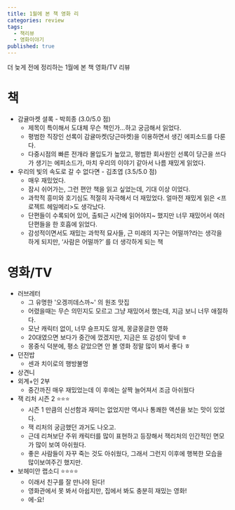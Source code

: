 ```yaml
---
title: 1월에 본 책 영화 리
categories: review
tags:
  - 책리뷰
  - 영화이야기
published: true
---
```

더 늦게 전에 정리하는 1월에 본 책 영화/TV 리뷰

# 책
- 감귤마켓 셜록 - 박희종 (3.0/5.0 점)
	- 제목이 특이해서 도대체 무슨 책인가...하고 궁금해서 읽었다.
	- 평범한 직장인 선록이 감귤마켓(당근마켓)을 이용하면서 생긴 에피소드를 다룬다.
	- 다중시점의 빠른 전개라 몰입도가 높았고, 평범한 회사원인 선록이 당근을 쓰다가 생기는 에피소드가, 마치 우리의 이야기 같아서 나름 재밌게 읽었다.
- 우리의 빛의 속도로 갈 수 없다면 - 김초엽 (3.5/5.0 점)
	- 매우 재밌었다.
	- 잠시 쉬어가는, 그런 편안 책을 읽고 싶었는데, 기대 이상 이었다.
	- 과학적 흥미와 호기심도 적절히 자극해서 더 재밌었다. 얼마전 재밌게 읽은 <프로젝트 헤일메리>도 생각났다.
	- 단편들이 수록되어 있어, 출퇴근 시간에 읽어야지~ 했지만 너무 재밌어서 여러 단편들을 한 호흡에 읽었다.
	- 감성적이면서도 재밌는 과학적 묘사들, 근 미래의 지구는 어떨까?라는 생각을 하게 되지만, ‘사람은 어떨까?’ 를 더 생각하게 되는 책

# 영화/TV
- 러브레터
	- 그 유명한 '오겡끼데스까~' 의 원조 맛집
	- 어렸을때는 무슨 의민지도 모르고 그냥 재밌어서 했는데, 지금 보니 너무 애절하다.
	- 모난 캐릭터 없이, 너무 슬프지도 않게, 몽글몽글한 영화
	- 20대였으면 보다가 중간에 껐겠지만, 지금은 또 감성이 맞네 ㅎ
	- 몽중식 덕분에, 평소 같았으면 안 볼 영화 정말 많이 봐서 좋다 ㅎ
- 던전밥
	- 센과 치이로의 행방불명
- 상견니
- 외계+인 2부
	- 중간까진 매우 재밌었는데 이 후에는 살짝 늘어져서 조금 아쉬웠다
- 잭 리처 시즌 2 ⭐⭐⭐
	- 시즌 1 만큼의 신선함과 재미는 없었지만 역시나 통쾌한 액션을 보는 맛이 있었다.
	- 잭 리처의 궁금했던 과거도 나오고.
	- 근데 리쳐보단 주위 캐릭터를 많이 표현하고 등장해서 잭리처의 인간적인 면모가 많이 보여 아쉬웠다.
	- 좋은 사람들이 자꾸 죽는 것도 아쉬웠다, 그래서 그런지 이후에 행복한 모습을 많이보여주긴 했지만.
- 보헤미안 랩소디 ⭐⭐⭐⭐
	- 이래서 친구를 잘 만나야 된다!
	- 영화관에서 못 봐서 아쉽지만, 집에서 봐도 충분히 재밌는 영화!
	- 에-요!